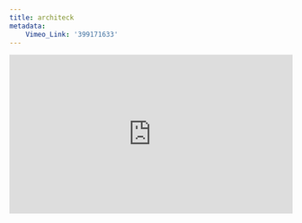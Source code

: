 ```yaml
---
title: architeck
metadata:
    Vimeo_Link: '399171633'
---
```


<div style="padding:56.25% 0 0 0;position:relative;"><iframe src="https://player.vimeo.com/video/399171633?autoplay=1&color=ffffff&byline=0&portrait=0" style="position:absolute;top:0;left:0;width:100%;height:100%;" frameborder="0" allow="autoplay; fullscreen" allowfullscreen></iframe></div><script src="https://player.vimeo.com/api/player.js"></script>
